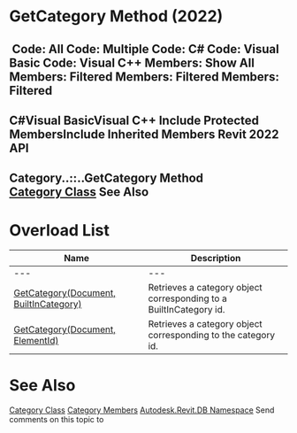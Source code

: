 # GetCategory Method (2022)

﻿
 Code: All Code: Multiple Code: C# Code: Visual Basic Code: Visual C++  Members: Show All Members: Filtered Members: Filtered Members: Filtered   
---  
C#Visual BasicVisual C++
Include Protected MembersInclude Inherited Members
Revit 2022 API  
---  
Category..::..GetCategory Method   
[Category Class](d390ecf6-e5db-d7c1-d7f2-766c0686e975.md "Category Class") See Also  
---  
# Overload List
| Name | Description |
| --- | --- |
| --- | --- | --- |
| [GetCategory(Document, BuiltInCategory)](c3334f01-3294-3214-8dbf-d4bb79bb54b1.md "GetCategory Method \(Document, BuiltInCategory\)") | Retrieves a category object corresponding to a BuiltInCategory id. |
| [GetCategory(Document, ElementId)](dd25c525-ef7c-5577-382c-587af3245df6.md "GetCategory Method \(Document, ElementId\)") | Retrieves a category object corresponding to the category id. |

# See Also
[Category Class](d390ecf6-e5db-d7c1-d7f2-766c0686e975.md "Category Class")
[Category Members](d86d3c89-67bc-e063-6435-be095ea68d1d.md "Category Members")
[Autodesk.Revit.DB Namespace](87546ba7-461b-c646-cbb1-2cb8f5bff8b2.md "Autodesk.Revit.DB Namespace")
Send comments on this topic to 